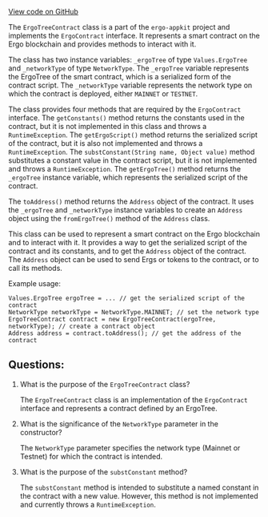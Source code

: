 [View code on GitHub](https://github.com/ergoplatform/ergo-appkit/common/src/main/java/org/ergoplatform/appkit/impl/ErgoTreeContract.java)

The `ErgoTreeContract` class is a part of the `ergo-appkit` project and implements the `ErgoContract` interface. It represents a smart contract on the Ergo blockchain and provides methods to interact with it. 

The class has two instance variables: `_ergoTree` of type `Values.ErgoTree` and `_networkType` of type `NetworkType`. The `_ergoTree` variable represents the ErgoTree of the smart contract, which is a serialized form of the contract script. The `_networkType` variable represents the network type on which the contract is deployed, either `MAINNET` or `TESTNET`.

The class provides four methods that are required by the `ErgoContract` interface. The `getConstants()` method returns the constants used in the contract, but it is not implemented in this class and throws a `RuntimeException`. The `getErgoScript()` method returns the serialized script of the contract, but it is also not implemented and throws a `RuntimeException`. The `substConstant(String name, Object value)` method substitutes a constant value in the contract script, but it is not implemented and throws a `RuntimeException`. The `getErgoTree()` method returns the `_ergoTree` instance variable, which represents the serialized script of the contract.

The `toAddress()` method returns the `Address` object of the contract. It uses the `_ergoTree` and `_networkType` instance variables to create an `Address` object using the `fromErgoTree()` method of the `Address` class.

This class can be used to represent a smart contract on the Ergo blockchain and to interact with it. It provides a way to get the serialized script of the contract and its constants, and to get the `Address` object of the contract. The `Address` object can be used to send Ergs or tokens to the contract, or to call its methods. 

Example usage:

```
Values.ErgoTree ergoTree = ... // get the serialized script of the contract
NetworkType networkType = NetworkType.MAINNET; // set the network type
ErgoTreeContract contract = new ErgoTreeContract(ergoTree, networkType); // create a contract object
Address address = contract.toAddress(); // get the address of the contract
```
## Questions: 
 1. What is the purpose of the `ErgoTreeContract` class?
    
    The `ErgoTreeContract` class is an implementation of the `ErgoContract` interface and represents a contract defined by an ErgoTree.

2. What is the significance of the `NetworkType` parameter in the constructor?
    
    The `NetworkType` parameter specifies the network type (Mainnet or Testnet) for which the contract is intended.

3. What is the purpose of the `substConstant` method?
    
    The `substConstant` method is intended to substitute a named constant in the contract with a new value. However, this method is not implemented and currently throws a `RuntimeException`.